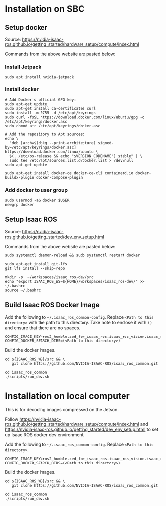 # Installation on SBC

## Setup docker

Source: https://nvidia-isaac-ros.github.io/getting_started/hardware_setup/compute/index.html

Commands from the above website are pasted below:

### Install Jetpack

```
sudo apt install nvidia-jetpack
```

### Install docker

```
# Add Docker's official GPG key:
sudo apt-get update
sudo apt-get install ca-certificates curl
sudo install -m 0755 -d /etc/apt/keyrings
sudo curl -fsSL https://download.docker.com/linux/ubuntu/gpg -o /etc/apt/keyrings/docker.asc
sudo chmod a+r /etc/apt/keyrings/docker.asc

# Add the repository to Apt sources:
echo \
  "deb [arch=$(dpkg --print-architecture) signed-by=/etc/apt/keyrings/docker.asc] https://download.docker.com/linux/ubuntu \
  $(. /etc/os-release && echo "$VERSION_CODENAME") stable" | \
  sudo tee /etc/apt/sources.list.d/docker.list > /dev/null
sudo apt-get update

sudo apt-get install docker-ce docker-ce-cli containerd.io docker-buildx-plugin docker-compose-plugin
```

### Add docker to user group

```
sudo usermod -aG docker $USER
newgrp docker
```

## Setup Isaac ROS

Source: https://nvidia-isaac-ros.github.io/getting_started/dev_env_setup.html

Commands from the above website are pasted below:

```
sudo systemctl daemon-reload && sudo systemctl restart docker

sudo apt-get install git-lfs
git lfs install --skip-repo

mkdir -p  ~/workspaces/isaac_ros-dev/src
echo "export ISAAC_ROS_WS=${HOME}/workspaces/isaac_ros-dev/" >> ~/.bashrc
source ~/.bashrc
```

## Build Isaac ROS Docker Image

Add the following to `~/.isaac_ros_common-config`. Replace `<Path to this directory>`
with the path to this directory. Take note to enclose it with `()` and ensure that 
there are no spaces.

```
CONFIG_IMAGE_KEY=ros2_humble.zed_for_isaac_ros.isaac_ros_vision.isaac_ros_decoder
CONFIG_DOCKER_SEARCH_DIRS=(<Path to this directory>)
```

Build the docker images.

```
cd ${ISAAC_ROS_WS}/src && \
   git clone https://github.com/NVIDIA-ISAAC-ROS/isaac_ros_common.git

cd isaac_ros_common
./scripts/run_dev.sh
```

# Installation on local computer

This is for decoding images compressed on the Jetson.

Follow https://nvidia-isaac-ros.github.io/getting_started/hardware_setup/compute/index.html
and https://nvidia-isaac-ros.github.io/getting_started/dev_env_setup.html to set up 
Isaac ROS docker dev environment.

Add the following to `~/.isaac_ros_common-config`. Replace `<Path to this directory>`.

```
CONFIG_IMAGE_KEY=ros2_humble.zed_for_isaac_ros.isaac_ros_vision.isaac_ros_decoder
CONFIG_DOCKER_SEARCH_DIRS=(<Path to this directory>)
```

Build the docker images.

```
cd ${ISAAC_ROS_WS}/src && \
   git clone https://github.com/NVIDIA-ISAAC-ROS/isaac_ros_common.git

cd isaac_ros_common
./scripts/run_dev.sh
```
